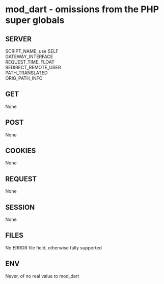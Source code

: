 
# mod_dart - omissions from the PHP super globals

## SERVER

SCRIPT_NAME, use SELF  
GATEWAY_INTERFACE  
REQUEST_TIME_FLOAT  
REDIRECT_REMOTE_USER  
PATH_TRANSLATED  
ORIG_PATH_INFO  

## GET

None

## POST

None

## COOKIES

None 

## REQUEST

None

## SESSION

None

## FILES

No ERROR  file field, otherwise fully supported

## ENV

Never, of no real value to mod_dart
